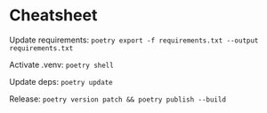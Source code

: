 Cheatsheet
===

Update requirements: `poetry export -f requirements.txt --output requirements.txt`

Activate .venv: `poetry shell`

Update deps: `poetry update`

Release: `poetry version patch && poetry publish --build`